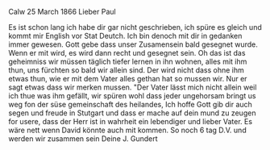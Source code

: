  Calw 25 March 1866
Lieber Paul

Es ist schon lang ich habe dir gar nicht geschrieben, ich spüre es gleich und kommt mir English vor Stat Deutch. Ich bin denoch mit dir in gedanken immer gewesen. Gott gebe dass unser Zusamensein bald gesegnet wurde. Wenn er mit wird, es wird dann recht und gesegnet sein. Oh das ist das geheimniss wir müssen täglich tiefer lernen in ihn wohnen, alles mit ihm thun, uns fürchten so bald wir allein sind. Der wird nicht dass ohne ihm etwas thun, wie er mit dem Vater alles gethan hat so mussen wir. Nur er sagt etwas dass wir merken mussen. "Der Vater lässt mich nicht allein weil ich thue was ihm gefällt, wir spüren wohl dass jeder ungehorsam bringt us weg fon der süse gemeinschaft des heilandes, Ich hoffe Gott gib dir auch segen und freude in Stutgart und dass er mache auf dein mund zu zeugen for usere, dass der Herr ist in wahrheit ein lebendiger und lieber Vater. Es wäre nett wenn David könnte auch mit kommen. So noch 6 tag D.V. und werden wir zusammen sein
 Deine J. Gundert
